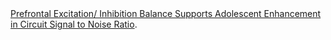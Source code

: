 <br>
<br>

[Prefrontal Excitation/ Inhibition Balance Supports Adolescent Enhancement in Circuit Signal to Noise Ratio](./SNRdevel.html).
